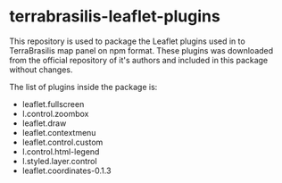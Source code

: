 # terrabrasilis-leaflet-plugins

This repository is used to package the Leaflet plugins used in to TerraBrasilis map panel on npm format. These plugins was downloaded from the official repository of it's authors and included in this package without changes.

The list of plugins inside the package is:

- leaflet.fullscreen
- l.control.zoombox
- leaflet.draw
- leaflet.contextmenu
- leaflet.control.custom
- l.control.html-legend
- l.styled.layer.control
- leaflet.coordinates-0.1.3

